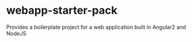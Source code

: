 # webapp-starter-pack
Provides a boilerplate project for a web application built in Angular2 and NodeJS 
